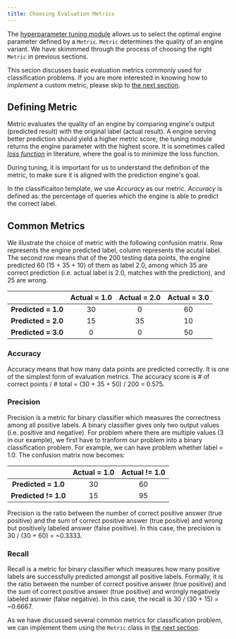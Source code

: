 ```yaml
---
title: Choosing Evaluation Metrics
---
```


<!--
Licensed to the Apache Software Foundation (ASF) under one or more
contributor license agreements.  See the NOTICE file distributed with
this work for additional information regarding copyright ownership.
The ASF licenses this file to You under the Apache License, Version 2.0
(the "License"); you may not use this file except in compliance with
the License.  You may obtain a copy of the License at

    http://www.apache.org/licenses/LICENSE-2.0

Unless required by applicable law or agreed to in writing, software
distributed under the License is distributed on an "AS IS" BASIS,
WITHOUT WARRANTIES OR CONDITIONS OF ANY KIND, either express or implied.
See the License for the specific language governing permissions and
limitations under the License.
-->

The [hyperparameter tuning module](/evaluation/paramtuning/) allows us to select
the optimal engine parameter defined by a `Metric`.
`Metric` determines the quality of an engine variant.
We have skimmmed through the process of choosing the right `Metric` in previous
sections.

This secion discusses basic evaluation metrics commonly used for
classification problems.
If you are more interested in knowing how to *implement* a custom metric, please
skip to [the next section](/evaluation/metricbuild/).

## Defining Metric

Metric evaluates the quality of an engine by comparing engine's output
(predicted result) with the original label (actual result).
A engine serving better prediction should yield a higher metric score,
the tuning module returns the engine parameter with the highest score.
It is sometimes called [*loss
function*](http://en.wikipedia.org/wiki/Loss_function) in literature, where the
goal is to minimize the loss function.

During tuning, it is important for us to understand the definition of the
metric, to make sure it is aligned with the prediction engine's goal.

In the classificaiton template, we use *Accuracy* as our metric.
*Accuracy* is defined as:
the percentage
of queries which the engine is able to predict the correct label.

## Common Metrics

We illustrate the choice of metric with the following confusion matrix. Row
represents the engine predicted label, column represents the acutal label.
The second row means that of the 200 testing data points,
the engine predicted 60 (15 + 35 + 10) of them as label 2.0,
among which 35 are correct prediction (i.e. actual label is 2.0, matches with
the prediction), and 25 are wrong.

|                | Actual = 1.0 | Actual = 2.0 | Actual = 3.0 |
| :--------------: | :----------: | :----------: | :----------: |
| **Predicted = 1.0** | 30 | 0 | 60 |
| **Predicted = 2.0** | 15 | 35 | 10 |
| **Predicted = 3.0** | 0 | 0 | 50 |

### Accuracy

Accuracy means that how many data points are predicted correctly.
It is one of the simplest form of evaluation metrics.
The accuracy score is # of correct points / # total = (30 + 35 + 50) / 200 =
0.575.

### Precision

Precision is a metric for binary classifier
which measures the correctness among all positive labels.
A binary classifier gives only two
output values (i.e. positive and negative).
For problem where there are multiple values (3 in our example),
we first have to tranform our problem into
a binary classification problem. For example, we can have problem whether
label = 1.0. The confusion matrix now becomes:

|   | Actual = 1.0 | Actual != 1.0 |
| :-----: | :-----: | :-----: |
| **Predicted = 1.0** | 30 |  60 |
| **Predicted != 1.0** | 15 | 95 |

Precision is the ratio between the number of correct positive answer
(true positive)
and the sum of correct positive answer (true positive) and wrong but positively
labeled answer (false positive). In this case, the precision is 30 / (30 + 60) =
~0.3333.

### Recall

Recall is a metric for binary classifier
which measures how many positive labels are successfully predicted amongst
all positive labels.
Formally, it is the ratio between the number of correct positive answer
(true positive) and the sum of correct positive answer (true positive) and
wrongly negatively labeled asnwer (false negative).
In this case, the recall is 30 / (30 + 15) = ~0.6667.


As we have discussed several common metrics for classification problem,
we can implement them using the `Metric` class in [the next section](
/evaluation/metricbuild).
